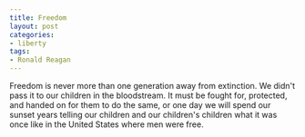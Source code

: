 ```yaml
---
title: Freedom
layout: post
categories:
- liberty
tags:
- Ronald Reagan
---
```


Freedom is never more than one generation away from extinction. We didn't pass it to our children in the bloodstream. It must be fought for, protected, and handed on for them to do the same, or one day we will spend our sunset years telling our children and our children's children what it was once like in the United States where men were free.